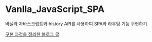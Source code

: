 # Vanlla_JavaScript_SPA
바닐라 자바스크립트와 history API를 사용하여 SPA와 라우팅 기능 구현하기

[구현 과정을 정리한 블로그 글](https://velog.io/@ajm0718/%EC%9E%90%EB%B0%94%EC%8A%A4%ED%81%AC%EB%A6%BD%ED%8A%B8-SPA-%EA%B5%AC%ED%98%84)
